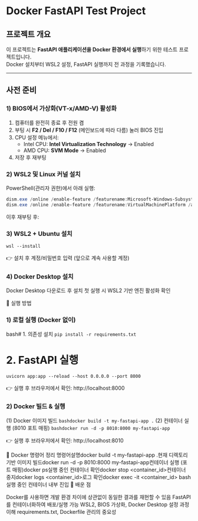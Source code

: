 # Docker FastAPI Test Project

## 프로젝트 개요
이 프로젝트는 **FastAPI 애플리케이션을 Docker 환경에서 실행**하기 위한 테스트 프로젝트입니다.  
Docker 설치부터 WSL2 설정, FastAPI 실행까지 전 과정을 기록했습니다.

---

## 사전 준비

### 1) BIOS에서 가상화(VT-x/AMD-V) 활성화
1. 컴퓨터를 완전히 종료 후 전원 켬
2. 부팅 시 **F2 / Del / F10 / F12** (메인보드에 따라 다름) 눌러 BIOS 진입
3. CPU 설정 메뉴에서:
   - Intel CPU: **Intel Virtualization Technology** → Enabled
   - AMD CPU: **SVM Mode** → Enabled
4. 저장 후 재부팅

### 2) WSL2 및 Linux 커널 설치
PowerShell(관리자 권한)에서 아래 실행:
```powershell
dism.exe /online /enable-feature /featurename:Microsoft-Windows-Subsystem-Linux /all /norestart
dism.exe /online /enable-feature /featurename:VirtualMachinePlatform /all /norestart
```
이후 재부팅 후:
### 3) WSL2 + Ubuntu 설치
```wsl --install```

👉 설치 후 계정/비밀번호 입력 (앞으로 계속 사용할 계정)

### 4) Docker Desktop 설치

Docker Desktop 다운로드 후 설치
첫 실행 시 WSL2 기반 엔진 활성화 확인


🚀 실행 방법
### 1) 로컬 실행 (Docker 없이)
bash# 1. 의존성 설치
```pip install -r requirements.txt```

# 2. FastAPI 실행
```uvicorn app:app --reload --host 0.0.0.0 --port 8000```

👉 실행 후 브라우저에서 확인: http://localhost:8000

### 2) Docker 빌드 & 실행
(1) Docker 이미지 빌드
```bashdocker build -t my-fastapi-app .```
(2) 컨테이너 실행 (8010 포트 매핑)
```bashdocker run -d -p 8010:8000 my-fastapi-app```

👉 실행 후 브라우저에서 확인: http://localhost:8010

🧩 Docker 명령어 정리
명령어설명docker build -t my-fastapi-app .현재 디렉토리 기반 이미지 빌드docker run -d -p 8010:8000 my-fastapi-app컨테이너 실행 (포트 매핑)docker ps실행 중인 컨테이너 확인docker stop <container_id>컨테이너 중지docker logs <container_id>로그 확인docker exec -it <container_id> bash실행 중인 컨테이너 내부 진입
📖 배운 점

Docker를 사용하면 개발 환경 차이에 상관없이 동일한 결과를 재현할 수 있음
FastAPI를 컨테이너화하여 배포/실행 가능
WSL2, BIOS 가상화, Docker Desktop 설정 과정 이해
requirements.txt, Dockerfile 관리의 중요성
